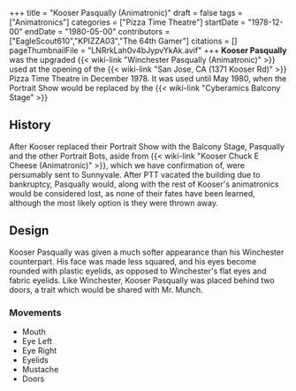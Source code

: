 +++
title = "Kooser Pasqually (Animatronic)"
draft = false
tags = ["Animatronics"]
categories = ["Pizza Time Theatre"]
startDate = "1978-12-00"
endDate = "1980-05-00"
contributors = ["EagleScout610","KPIZZA03","The 64th Gamer"]
citations = []
pageThumbnailFile = "LNRrkLah0v4bJypvYkAk.avif"
+++
**Kooser Pasqually** was the upgraded {{< wiki-link "Winchester Pasqually (Animatronic)" >}} used at the opening of the {{< wiki-link "San Jose, CA (1371 Kooser Rd)" >}} Pizza Time Theatre in December 1978. It was used until May 1980, when the Portrait Show would be replaced by the {{< wiki-link "Cyberamics Balcony Stage" >}}

## History

After Kooser replaced their Portrait Show with the Balcony Stage, Pasqually and the other Portrait Bots, aside from {{< wiki-link "Kooser Chuck E Cheese (Animatronic)" >}}, which we have confirmation of, were persumably sent to Sunnyvale. After PTT vacated the building due to bankruptcy, Pasqually would, along with the rest of Kooser's animatronics would be considered lost, as none of their fates have been learned, although the most likely option is they were thrown away.

## Design

Kooser Pasqually was given a much softer appearance than his Winchester counterpart. His face was made less squared, and his eyes become rounded with plastic eyelids, as opposed to Winchester's flat eyes and fabric eyelids. Like Winchester, Kooser Pasqually was placed behind two doors, a trait which would be shared with Mr. Munch.

### Movements

- Mouth
- Eye Left
- Eye Right
- Eyelids
- Mustache
- Doors
